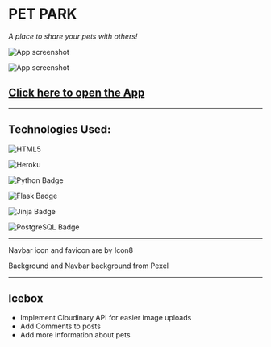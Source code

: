 # **PET PARK** 

*A place to share your pets with others!*

![App screenshot](https://i.ibb.co/zxrTCVV/Screen-Shot-2022-04-15-at-1-57-19-AM.png)

![App screenshot](https://i.ibb.co/djq0xL1/Screen-Shot-2022-04-15-at-1-45-08-AM.png)

[Click here to open the App](https://pet-park-cmh.herokuapp.com/)
---



---

## Technologies Used:
 
 ![HTML5](https://img.shields.io/badge/html5-%23E34F26.svg?style=for-the-badge&logo=html5&logoColor=white)

![Heroku](https://img.shields.io/badge/Heroku-430098?style=for-the-badge&logo=heroku&logoColor=white)

![Python Badge](https://img.shields.io/badge/Python-3776AB?logo=python&logoColor=fff&style=for-the-badge)

![Flask Badge](https://img.shields.io/badge/Flask-000?logo=flask&logoColor=fff&style=for-the-badge)

![Jinja Badge](https://img.shields.io/badge/Jinja-B41717?logo=jinja&logoColor=fff&style=for-the-badge)

![PostgreSQL Badge](https://img.shields.io/badge/PostgreSQL-4169E1?logo=postgresql&logoColor=fff&style=for-the-badge)

---

Navbar icon and favicon are by Icon8

Background and Navbar background from Pexel

---

## Icebox

- Implement Cloudinary API for easier image uploads
- Add Comments to posts
- Add more information about pets
